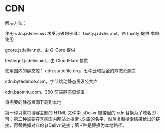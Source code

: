 # CDN
解决方法：

使用 cdn.jsdelivr.net 未受污染的子域：
fastly.jsdelivr.net，由 Fastly 提供 本站使用

gcore.jsdelivr.net，由 G-Core 提供

testingcf.jsdelivr.net，由 CloudFlare 提供

使用国内的静态库：
cdn.staticfile.org，七牛云和掘金的静态资源库

cdn.bytedance.com，字节跳动静态资源公共库

cdn.baomitu.com，360 前端静态资源库

将需要的静态资源下载到本地

第一种只需将博客主题的 HTML 文件中 jsDelivr 链接里的 cdn 替换为子域名即可；第二种需要在这些国内网站上搜索 JS 库的名字，然后复制搜索结果给出的链接，再替换掉对应的 jsDelivr 链接；第三种是替换为本地路径。
